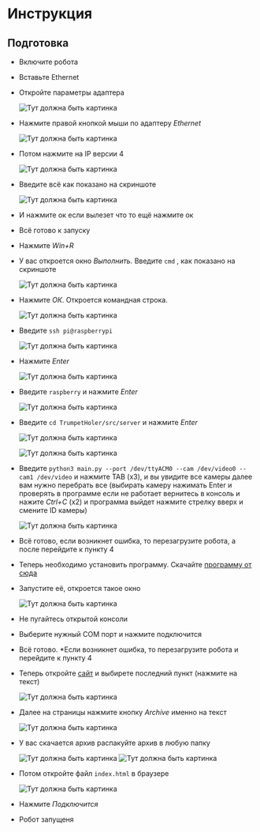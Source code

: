 # Инструкция

## Подготовка

- Включите робота
- Вставьте Ethernet
- Откройте параметры адаптера

    ![Тут должна быть картинка](asset/Network1.png)

- Нажмите правой кнопкой мыши по адаптеру *Ethernet*

    ![Тут должна быть картинка](asset/Network2.png)

- Потом нажмите на IP версии 4

    ![Тут должна быть картинка](asset/Network3.png)

- Введите всё как показано на скриншоте

    ![Тут должна быть картинка](asset/Network4.png)

- И нажмите ок если вылезет что то ещё нажмите ок
- Всё готово к запуску

- Нажмите *Win+R*
- У вас откроется окно *Выполнить.* Введите `cmd` , как показано на скриншоте

    ![Тут должна быть картинка](asset/Win-R.png)

- Нажмите *ОК*. Откроется командная строка.

    ![Тут должна быть картинка](asset/Cmd.png)

- Введите ```ssh pi@raspberrypi```

    ![Тут должна быть картинка](asset/Cmd-SSH.png)

- Нажмите *Enter*

    ![Тут должна быть картинка](asset/Cmd-Password.png)

- Введите ```raspberry``` и нажмите *Enter*

    ![Тут должна быть картинка](asset/Cmd-Connected.png)

- Введите ```cd TrumpetHoler/src/server``` и нажмите *Enter*

    ![Тут должна быть картинка](asset/Cmd-CD1.png)

    ![Тут должна быть картинка](asset/Cmd-CD2.png)

- Введите ```python3 main.py --port /dev/ttyACM0 --cam /dev/video0 --cam1 /dev/video``` и нажмите TAB (x3), и вы увидите все камеры далее вам нужно перебрать все (выбирать камеру нажимать Enter и проверять в программе если не работает вернитесь в консоль и нажите *Ctrl+C* (x2) и программа выйдет нажмите стрелку вверх и смените ID камеры)

    ![Тут должна быть картинка](asset/Cmd-Command1.png)

- Всё готово, если возникнет ошибка, то перезагрузите робота, а после перейдите к пункту 4
- Теперь необходимо установить программу. Скачайте [программу от сюда](https://drive.google.com/file/d/1t-_TPyB-bFky28sUrci8jVrmXV0865e-/view)
- Запустите её, откроется такое окно 

    ![Тут должна быть картинка](asset/Software.png)

- Не пугайтесь открытой консоли
- Выберите нужный COM порт и нажмите подключится
- Всё готово. *Если возникнет ошибка, то перезагрузите робота и перейдите к пункту 4
- Теперь откройте [сайт](https://robogradeindustriesteam.github.io/TrumpetHoler/) и выбирете последний пункт (нажмите на текст)

    ![Тут должна быть картинка](asset/Actions1.png) 

- Далее на страницы нажмите кнопку *Archive* именно на текст

    ![Тут должна быть картинка](asset/Actions2.png) 

- У вас скачается архив распакуйте архив в любую папку

    ![Тут должна быть картинка](asset/Actions3.png)
    ![Тут должна быть картинка](asset/Archive1.png)

- Потом откройте файл ```index.html``` в браузере

    ![Тут должна быть картинка](asset/Site.png)

- Нажмите *Подключится*
- Робот запущеня